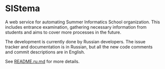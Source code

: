 # SIStema

A web service for automating Summer Informatics School organization. This
includes entrance examination, gathering necessary information from students and
aims to cover more processes in the future.

The development is currently done by Russian developers. The issue tracker and
documentation is in Russian, but all the new code comments and commit
descriptions are in English.

See [README.ru.md](README.ru.md) for more details.
